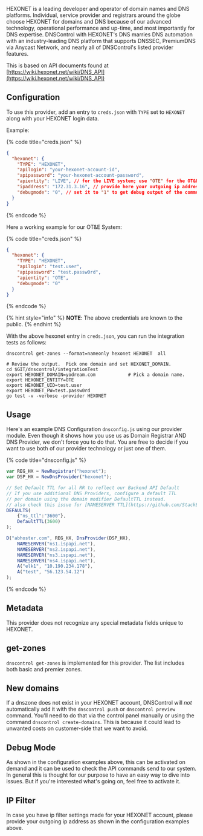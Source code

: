 HEXONET is a leading developer and operator of domain names and DNS platforms.
Individual, service provider and registrars around the globe choose HEXONET for
domains and DNS because of our advanced technology, operational performance and
up-time, and most importantly for DNS expertise. DNSControl with HEXONET's DNS
marries DNS automation with an industry-leading DNS platform that supports DNSSEC,
PremiumDNS via Anycast Network, and nearly all of DNSControl's listed provider features.

This is based on API documents found at [https://wiki.hexonet.net/wiki/DNS_API](https://wiki.hexonet.net/wiki/DNS_API)

## Configuration

To use this provider, add an entry to `creds.json` with `TYPE` set to `HEXONET`
along with your HEXONET login data.

Example:

{% code title="creds.json" %}
```json
{
  "hexonet": {
    "TYPE": "HEXONET",
    "apilogin": "your-hexonet-account-id",
    "apipassword": "your-hexonet-account-password",
    "apientity": "LIVE", // for the LIVE system; use "OTE" for the OT&E system
    "ipaddress": "172.31.3.16", // provide here your outgoing ip address
    "debugmode": "0", // set it to "1" to get debug output of the communication with our Backend System API
  }
}
```
{% endcode %}

Here a working example for our OT&E System:

{% code title="creds.json" %}
```json
{
  "hexonet": {
    "TYPE": "HEXONET",
    "apilogin": "test.user",
    "apipassword": "test.passw0rd",
    "apientity": "OTE",
    "debugmode": "0"
  }
}
```
{% endcode %}

{% hint style="info" %}
**NOTE**: The above credentials are known to the public.
{% endhint %}

With the above hexonet entry in `creds.json`, you can run the
integration tests as follows:

```shell
dnscontrol get-zones --format=nameonly hexonet HEXONET  all
```
```shell
# Review the output.  Pick one domain and set HEXONET_DOMAIN.
cd $GIT/dnscontrol/integrationTest
export HEXONET_DOMAIN=yodream.com            # Pick a domain name.
export HEXONET_ENTITY=OTE
export HEXONET_UID=test.user
export HEXONET_PW=test.passw0rd
go test -v -verbose -provider HEXONET
```

## Usage

Here's an example DNS Configuration `dnsconfig.js` using our provider module.
Even though it shows how you use us as Domain Registrar AND DNS Provider, we don't force you to do that.
You are free to decide if you want to use both of our provider technology or just one of them.

{% code title="dnsconfig.js" %}
```javascript
var REG_HX = NewRegistrar("hexonet");
var DSP_HX = NewDnsProvider("hexonet");

// Set Default TTL for all RR to reflect our Backend API Default
// If you use additional DNS Providers, configure a default TTL
// per domain using the domain modifier DefaultTTL instead.
// also check this issue for [NAMESERVER TTL](https://github.com/StackExchange/dnscontrol/issues/176).
DEFAULTS(
    {"ns_ttl":"3600"},
    DefaultTTL(3600)
);

D("abhoster.com", REG_HX, DnsProvider(DSP_HX),
    NAMESERVER("ns1.ispapi.net"),
    NAMESERVER("ns2.ispapi.net"),
    NAMESERVER("ns3.ispapi.net"),
    NAMESERVER("ns4.ispapi.net"),
    A("elk1", "10.190.234.178"),
    A("test", "56.123.54.12")
);
```
{% endcode %}

## Metadata

This provider does not recognize any special metadata fields unique to HEXONET.

## get-zones

`dnscontrol get-zones` is implemented for this provider. The list
includes both basic and premier zones.

## New domains

If a dnszone does not exist in your HEXONET account, DNSControl will *not* automatically add it with the `dnscontrol push` or `dnscontrol preview` command. You'll need to do that via the control panel manually or using the command `dnscontrol create-domains`.
This is because it could lead to unwanted costs on customer-side that we want to avoid.

## Debug Mode

As shown in the configuration examples above, this can be activated on demand and it can be used to check the API commands send to our system.
In general this is thought for our purpose to have an easy way to dive into issues. But if you're interested what's going on, feel free to activate it.

## IP Filter

In case you have ip filter settings made for your HEXONET account, please provide your outgoing ip address as shown in the configuration examples above.
